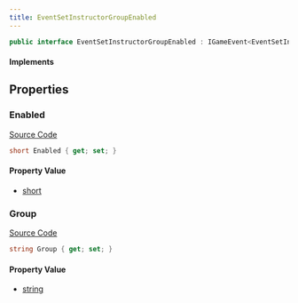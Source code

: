 ```yaml
---
title: EventSetInstructorGroupEnabled
---
```


```csharp
public interface EventSetInstructorGroupEnabled : IGameEvent<EventSetInstructorGroupEnabled>
```

#### Implements

## Properties

### Enabled

[Source Code](https://github.com/swiftly-solution/swiftlys2/blob/main/managed/src/SwiftlyS2.Generated/GameEvents/Interfaces/EventSetInstructorGroupEnabled.cs#L26)

```csharp
short Enabled { get; set; }
```

#### Property Value

- [short](https://learn.microsoft.com/dotnet/api/system.int16)

### Group

[Source Code](https://github.com/swiftly-solution/swiftlys2/blob/main/managed/src/SwiftlyS2.Generated/GameEvents/Interfaces/EventSetInstructorGroupEnabled.cs#L21)

```csharp
string Group { get; set; }
```

#### Property Value

- [string](https://learn.microsoft.com/dotnet/api/system.string)

